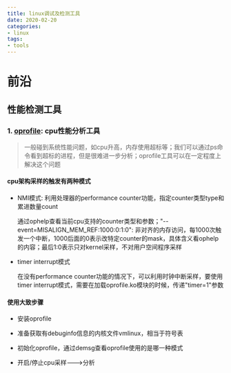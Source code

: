 ```yaml
---
title: linux调试及检测工具
date: 2020-02-20
categories:
- linux
tags:
- tools
---
```


# 前沿

## 性能检测工具

### 1. [oprofile](http://oenhan.com/oprofile-cpu-analysis): cpu性能分析工具

>一般碰到系统性能问题，如cpu升高，内存使用超标等；我们可以通过ps命令看到超标的进程，但是很难进一步分析；oprofile工具可以在一定程度上解决这个问题

#### cpu架构采样的触发有两种模式

* NMI模式: 利用处理器的performance counter功能，指定counter类型type和累进数量count

    通过ophelp查看当前cpu支持的counter类型和参数；"--event=MISALIGN_MEM_REF:1000:0:1:0": 非对齐的内存访问，每1000次触发一个中断，1000后面的0表示改特定counter的mask，具体含义看ophelp的内容；最后1:0表示只对kernel采样，不对用户空间程序采样

* timer interrupt模式

    在没有performance counter功能的情况下，可以利用时钟中断采样，要使用timer interrupt模式，需要在加载oprofile.ko模块的时候，传递"timer=1"参数
    
#### 使用大致步骤

* 安装oprofile

* 准备获取有debuginfo信息的内核文件vmlinux，相当于符号表

* 初始化oprofile，通过demsg查看oprofile使用的是哪一种模式

* 开启/停止cpu采样--->分析
